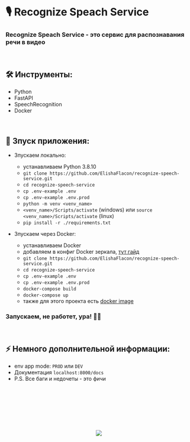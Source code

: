 <h1> 
    🎙️ Recognize Speach Service
</h1>

<h3>
    Recognize Speach Service - это сервис для распознавания речи в видео
</h3>



</br>



<h2>
    🛠️ Инструменты:
</h2>

- Python
- FastAPI
- SpeechRecognition
- Docker



</br>



<h2>
    🚀 Зпуск приложения:
</h2>

- Зпускаем локально:
    - устанавливаем Python 3.8.10
    - `git clone https://github.com/ElishaFlacon/recognize-speech-service.git`
    - `cd recognize-speech-service`
    - `cp .env-example .env`
    - `cp .env-example .env.prod`
    - `python -m venv <venv_name>`
    - `<venv_name>/Scripts/activate` (windows) или `source <venv_name>/Scripts/activate` (linux)
    - `pip install -r ./requirements.txt`

- Зпускаем через Docker:
    - устанавливаем Docker
    - добавляем в конфиг Docker зеркала, <a href="https://dockerhub.timeweb.cloud/">тут гайд</a>
    - `git clone https://github.com/ElishaFlacon/recognize-speech-service.git`
    - `cd recognize-speech-service`
    - `cp .env-example .env`
    - `cp .env-example .env.prod`
    - `docker-compose build`
    - `docker-compose up`
    - также для этого проекта есть <a href="https://hub.docker.com/r/elishaflacon/recognize-speech-service">docker image</a>
<h3>
    Запускаем, не работет, ура! 🗿🚬
</h3>



</br>



<h2>
    ⚡ Немного дополнительной информации:
</h2>

- env app mode: `PROD` или `DEV`
- Документация `localhost:8000/docs`
- P.S. Все баги и недочеты - это фичи





<br/>
<br/>
<br/>
<br/>
<br/>
<br/>





<p align="center">
    <img src="https://capsule-render.vercel.app/api?type=waving&color=d179b8&height=64&section=footer"/>
</p>

